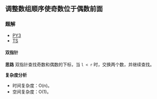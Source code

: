 ## 调整数组顺序使奇数位于偶数前面

### 题解
+ [PY3](../../py3/lcof/21.py)
+ [TS](../../ts/lcof/21.ts)

#### 双指针
**思路**
双指针查找奇数和偶数的下标，当 `l < r` 时，交换两个数，并继续查找。

**复杂度分析**
+ 时间复杂度：O(n)。
+ 空间复杂度：O(1)。